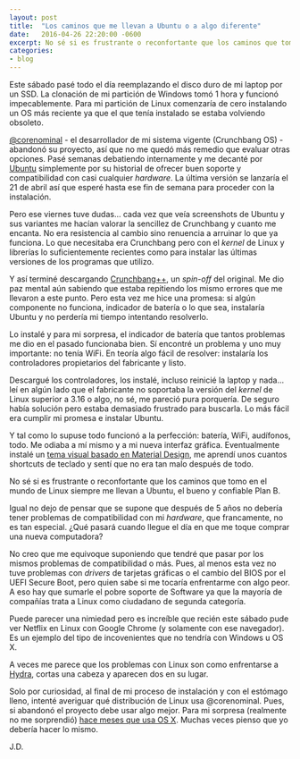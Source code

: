 ```yaml
---
layout: post
title:  "Los caminos que me llevan a Ubuntu o a algo diferente"
date:   2016-04-26 22:20:00 -0600
excerpt: No sé si es frustrante o reconfortante que los caminos que tomo en el mundo de Linux siempre me llevan a Ubuntu, el bueno y confiable Plan B.
categories:
- blog
---
```


Este sábado pasé todo el día reemplazando el disco duro de mi laptop por un SSD. La clonación de mi partición de Windows tomó 1 hora y funcionó impecablemente. Para mi partición de Linux comenzaría de cero instalando un OS más reciente ya que el que tenía instalado se estaba volviendo obsoleto.

[@corenominal][corenominal] - el desarrollador de mi sistema vigente (Crunchbang OS) - abandonó su proyecto, así que no me quedó más remedio que evaluar otras opciones. Pasé semanas debatiendo internamente y me decanté por [Ubuntu][ubuntu] simplemente por su historial de ofrecer buen soporte y compatibilidad con casi cualquier *hardware*. La última versión se lanzaría el 21 de abril así que esperé hasta ese fin de semana para proceder con la instalación.

Pero ese viernes tuve dudas... cada vez que veía screenshots de Ubuntu y sus variantes me hacían valorar la sencillez de Crunchbang y cuanto me encanta. No era resistencia al cambio sino renuencia a arruinar lo que ya funciona. Lo que necesitaba era Crunchbang pero con el *kernel* de Linux y librerías lo suficientemente recientes como para instalar las últimas versiones de los programas que utilizo.

Y así terminé descargando [Crunchbang++][cbpp], un *spin-off* del original. Me dio paz mental aún sabiendo que estaba repitiendo los mismo errores que me llevaron a este punto. Pero esta vez me hice una promesa: si algún componente no funciona, indicador de batería o lo que sea, instalaría Ubuntu y no perdería mi tiempo intentando resolverlo.

Lo instalé y para mi sorpresa, el indicador de batería que tantos problemas me dio en el pasado funcionaba bien. Sí encontré un problema y uno muy importante: no tenía WiFi. En teoría algo fácil de resolver: instalaría los controladores propietarios del fabricante y listo. 

Descargué los controladores, los instalé, incluso reinicié la laptop y nada... leí en algún lado que el fabricante no soportaba la versión del *kernel* de Linux superior a 3.16 o algo, no sé, me pareció pura porquería. De seguro había solución pero estaba demasiado frustrado para buscarla. Lo más fácil era cumplir mi promesa e instalar Ubuntu.

Y tal como lo supuse todo funcionó a la perfección: batería, WiFi, audífonos, todo. Me odiaba a mí mismo y a mi nueva interfaz gráfica. Eventualmente instalé un [tema visual basado en Material Design][ubuntu-paper], me aprendí unos cuantos shortcuts de teclado y sentí que no era tan malo después de todo.

No sé si es frustrante o reconfortante que los caminos que tomo en el mundo de Linux siempre me llevan a Ubuntu, el bueno y confiable Plan B.

Igual no dejo de pensar que se supone que después de 5 años no debería tener problemas de compatibilidad con mi *hardware*, que francamente, no es tan especial. ¿Qué pasará cuando llegue el día en que me toque comprar una nueva computadora?

No creo que me equivoque suponiendo que tendré que pasar por los mismos problemas de compatibilidad o más. Pues, al menos esta vez no tuve problemas con *drivers* de tarjetas gráficas o el cambio del BIOS por el UEFI Secure Boot, pero quien sabe si me tocaría enfrentarme con algo peor. A eso hay que sumarle el pobre soporte de Software ya que la mayoría de compañías trata a Linux como ciudadano de segunda categoría.

Puede parecer una nimiedad pero es increíble que recién este sábado pude ver Netflix en Linux con Google Chrome (y solamente con ese navegador). Es un ejemplo del tipo de incovenientes que no tendría con Windows u OS X.

A veces me parece que los problemas con Linux son como enfrentarse a [Hydra][hydra], cortas una cabeza y aparecen dos en su lugar.

Solo por curiosidad, al final de mi proceso de instalación y con el estómago lleno, intenté averiguar qué distribución de Linux usa @corenominal. Pues, si abandonó el proyecto debe usar algo mejor. Para mi sorpresa (realmente no me sorprendió) [hace meses que usa OS X][osx]. Muchas veces pienso que yo debería hacer lo mismo.

J.D.

[corenominal]: https://www.twitter.com/corenominal
[ubuntu]: http://www.ubuntu.com/
[cbpp]: https://crunchbangplusplus.org/
[ubuntu-paper]: https://snwh.org/paper/theme
[gnu]: https://es.wikipedia.org/wiki/Proyecto_GNU
[osx]: https://corenominal.org/2015/12/31/new-years-resolutions-2015-the-results/
[hydra]: https://es.wikipedia.org/wiki/Hydra_(c%C3%B3mic)
